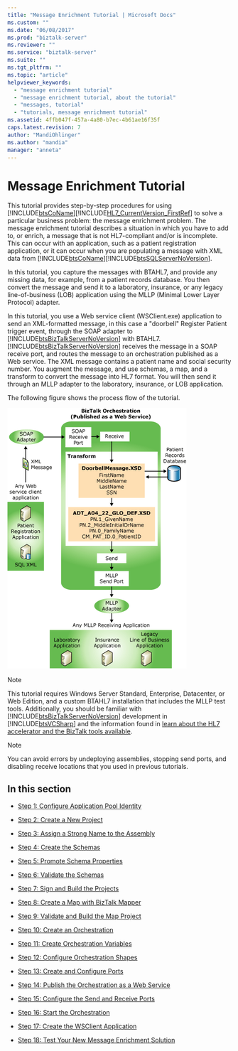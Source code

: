 ```yaml
---
title: "Message Enrichment Tutorial | Microsoft Docs"
ms.custom: ""
ms.date: "06/08/2017"
ms.prod: "biztalk-server"
ms.reviewer: ""
ms.service: "biztalk-server"
ms.suite: ""
ms.tgt_pltfrm: ""
ms.topic: "article"
helpviewer_keywords: 
  - "message enrichment tutorial"
  - "message enrichment tutorial, about the tutorial"
  - "messages, tutorial"
  - "tutorials, message enrichment tutorial"
ms.assetid: 4ffb047f-457a-4a80-b7ec-4b61ae16f35f
caps.latest.revision: 7
author: "MandiOhlinger"
ms.author: "mandia"
manager: "anneta"
---
```

# Message Enrichment Tutorial
This tutorial provides step-by-step procedures for using [!INCLUDE[btsCoName](../../includes/btsconame-md.md)][!INCLUDE[HL7_CurrentVersion_FirstRef](../../includes/hl7-currentversion-firstref-md.md)] to solve a particular business problem: the message enrichment problem. The message enrichment tutorial describes a situation in which you have to add to, or enrich, a message that is not HL7-compliant and/or is incomplete. This can occur with an application, such as a patient registration application, or it can occur when you are populating a message with XML data from [!INCLUDE[btsCoName](../../includes/btsconame-md.md)][!INCLUDE[btsSQLServerNoVersion](../../includes/btssqlservernoversion-md.md)].  
  
 In this tutorial, you capture the messages with BTAHL7, and provide any missing data, for example, from a patient records database. You then convert the message and send it to a laboratory, insurance, or any legacy line-of-business (LOB) application using the MLLP (Minimal Lower Layer Protocol) adapter.  
  
 In this tutorial, you use a Web service client (WSClient.exe) application to send an XML-formatted message, in this case a "doorbell" Register Patient trigger event, through the SOAP adapter to [!INCLUDE[btsBizTalkServerNoVersion](../../includes/btsbiztalkservernoversion-md.md)] with BTAHL7. [!INCLUDE[btsBizTalkServerNoVersion](../../includes/btsbiztalkservernoversion-md.md)] receives the message in a SOAP receive port, and routes the message to an orchestration published as a Web service. The XML message contains a patient name and social security number. You augment the message, and use schemas, a map, and a transform to convert the message into HL7 format. You will then send it through an MLLP adapter to the laboratory, insurance, or LOB application.  
  
 The following figure shows the process flow of the tutorial.  
  
 ![](../../adapters-and-accelerators/accelerator-hl7/media/hl7-msgenrichtutarch.gif "hl7_msgenrichtutarch")  
  
> [!NOTE]
>  This tutorial requires Windows Server Standard, Enterprise, Datacenter, or Web Edition, and a custom BTAHL7 installation that includes the MLLP test tools. Additionally, you should be familiar with [!INCLUDE[btsBizTalkServerNoVersion](../../includes/btsbiztalkservernoversion-md.md)] development in [!INCLUDE[btsVCSharp](../../includes/btsvcsharp-md.md)] and the information found in [learn about the HL7 accelerator and the BizTalk tools available](../../adapters-and-accelerators/accelerator-hl7/learn-the-hl7-accelerator-and-the-biztalk-tools-available.md).  
  
> [!NOTE]
>  You can avoid errors by undeploying assemblies, stopping send ports, and disabling receive locations that you used in previous tutorials.  
  
## In this section  
  
-   [Step 1: Configure Application Pool Identity](../../adapters-and-accelerators/accelerator-hl7/step-1-configure-application-pool-identity.md)  
  
-   [Step 2: Create a New Project](../../adapters-and-accelerators/accelerator-hl7/step-2-create-a-new-project.md)  
  
-   [Step 3: Assign a Strong Name to the Assembly](../../adapters-and-accelerators/accelerator-hl7/step-3-assign-a-strong-name-to-the-assembly.md)  
  
-   [Step 4: Create the Schemas](../../adapters-and-accelerators/accelerator-hl7/step-4-create-the-schemas.md)  
  
-   [Step 5: Promote Schema Properties](../../adapters-and-accelerators/accelerator-hl7/step-5-promote-schema-properties.md)  
  
-   [Step 6: Validate the Schemas](../../adapters-and-accelerators/accelerator-hl7/step-6-validate-the-schemas.md)  
  
-   [Step 7: Sign and Build the Projects](../../adapters-and-accelerators/accelerator-hl7/step-7-sign-and-build-the-projects.md)  
  
-   [Step 8: Create a Map with BizTalk Mapper](../../adapters-and-accelerators/accelerator-hl7/step-8-create-a-map-with-biztalk-mapper.md)  
  
-   [Step 9: Validate and Build the Map Project](../../adapters-and-accelerators/accelerator-hl7/step-9-validate-and-build-the-map-project.md)  
  
-   [Step 10: Create an Orchestration](../../adapters-and-accelerators/accelerator-hl7/step-10-create-an-orchestration.md)  
  
-   [Step 11: Create Orchestration Variables](../../adapters-and-accelerators/accelerator-hl7/step-11-create-orchestration-variables.md)  
  
-   [Step 12: Configure Orchestration Shapes](../../adapters-and-accelerators/accelerator-hl7/step-12-configure-orchestration-shapes.md)  
  
-   [Step 13: Create and Configure Ports](../../adapters-and-accelerators/accelerator-hl7/step-13-create-and-configure-ports.md)  
  
-   [Step 14: Publish the Orchestration as a Web Service](../../adapters-and-accelerators/accelerator-hl7/step-14-publish-the-orchestration-as-a-web-service.md)  
  
-   [Step 15: Configure the Send and Receive Ports](../../adapters-and-accelerators/accelerator-hl7/step-15-configure-the-send-and-receive-ports.md)  
  
-   [Step 16: Start the Orchestration](../../adapters-and-accelerators/accelerator-hl7/step-16-start-the-orchestration.md)  
  
-   [Step 17: Create the WSClient Application](../../adapters-and-accelerators/accelerator-hl7/step-17-create-the-wsclient-application.md)  
  
-   [Step 18: Test Your New Message Enrichment Solution](../../adapters-and-accelerators/accelerator-hl7/step-18-test-your-new-message-enrichment-solution.md)